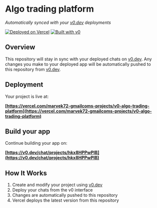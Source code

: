 # Algo trading platform

*Automatically synced with your [v0.dev](https://v0.dev) deployments*

[![Deployed on Vercel](https://img.shields.io/badge/Deployed%20on-Vercel-black?style=for-the-badge&logo=vercel)](https://vercel.com/marvek72-gmailcoms-projects/v0-algo-trading-platform)
[![Built with v0](https://img.shields.io/badge/Built%20with-v0.dev-black?style=for-the-badge)](https://v0.dev/chat/projects/hkx8HPPwPIB)

## Overview

This repository will stay in sync with your deployed chats on [v0.dev](https://v0.dev).
Any changes you make to your deployed app will be automatically pushed to this repository from [v0.dev](https://v0.dev).

## Deployment

Your project is live at:

**[https://vercel.com/marvek72-gmailcoms-projects/v0-algo-trading-platform](https://vercel.com/marvek72-gmailcoms-projects/v0-algo-trading-platform)**

## Build your app

Continue building your app on:

**[https://v0.dev/chat/projects/hkx8HPPwPIB](https://v0.dev/chat/projects/hkx8HPPwPIB)**

## How It Works

1. Create and modify your project using [v0.dev](https://v0.dev)
2. Deploy your chats from the v0 interface
3. Changes are automatically pushed to this repository
4. Vercel deploys the latest version from this repository
